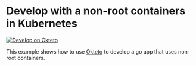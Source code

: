 # Develop with a non-root containers in Kubernetes

[![Develop on Okteto](https://okteto.com/develop-okteto.svg)](https://cloud.okteto.com/deploy?repository=https://github.com/okteto/go-non-root-container)

This example shows how to use [Okteto](https://github.com/okteto/okteto) to develop a go app that uses non-root containers.